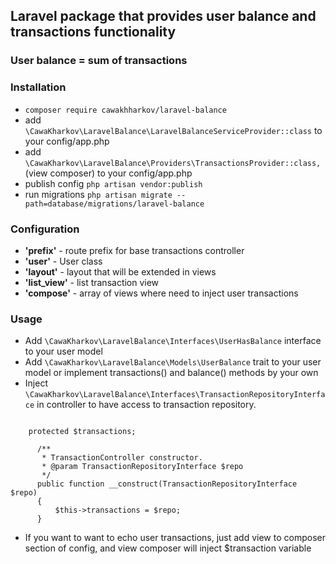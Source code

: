 ## Laravel package that provides user balance and transactions functionality

### User balance = sum of transactions

### Installation

 - ```composer require cawakhharkov/laravel-balance```
 - add ```\CawaKharkov\LaravelBalance\LaravelBalanceServiceProvider::class``` to your config/app.php
 - add ```\CawaKharkov\LaravelBalance\Providers\TransactionsProvider::class,```(view composer) to your config/app.php
 - publish config ```php artisan vendor:publish```
 - run migrations ```php artisan migrate --path=database/migrations/laravel-balance```
 
 
### Configuration
  - **'prefix'** - route prefix for base transactions controller 
  - **'user'** - User class
  - **'layout'** -  layout that will be extended in views
  - **'list_view'** - list transaction view
  - **'compose'** - array of views where need to inject user transactions
  
### Usage
  - Add  ```\CawaKharkov\LaravelBalance\Interfaces\UserHasBalance``` interface to your user model
  - Add ```\CawaKharkov\LaravelBalance\Models\UserBalance``` trait to your user model
   or implement transactions() and balance() methods by your own
  - Inject ```\CawaKharkov\LaravelBalance\Interfaces\TransactionRepositoryInterface``` in controller to have access to transaction repository.
  
   ```
   
       protected $transactions;
     
         /**
          * TransactionController constructor.
          * @param TransactionRepositoryInterface $repo
          */
         public function __construct(TransactionRepositoryInterface $repo)
         {
             $this->transactions = $repo;
         }
   ```    
   
     
  - If you want to want to echo user transactions, just add view to composer section of config, 
   and view composer will inject $transaction variable  
   
